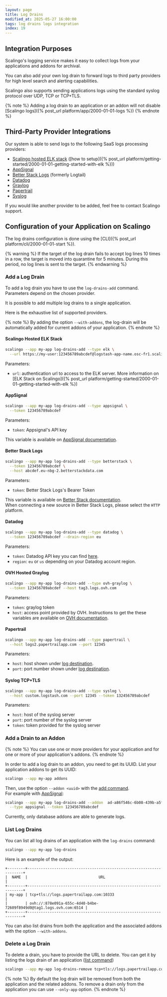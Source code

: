 ```yaml
---
layout: page
title: Log Drains
modified_at: 2025-05-27 16:00:00
tags: log drains logs integration
index: 19
---
```


## Integration Purposes

Scalingo's logging service makes it easy to collect logs from your applications and addons for archival.

You can also add your own log drain to forward logs to third party providers for high level search and alerting capabilities.

Scalingo also supports sending applications logs using the standard syslog protocol over UDP, TCP or TCP+TLS.

{% note %}
Adding a log drain to an application or an addon will not disable
[Scalingo logs]({% post_url platform/app/2000-01-01-logs %})
{% endnote %}

## Third-Party Provider Integrations

Our system is able to send logs to the following SaaS logs processing providers:

- [Scalingo hosted ELK stack](#scalingo-hosted-elk-stack)
  ([how to setup]({% post_url platform/getting-started/2000-01-01-getting-started-with-elk %}))
- [AppSignal](#appsignal)
- [Better Stack Logs](#better-stack-logs) (formerly Logtail)
- [Datadog](#datadog)
- [Graylog](#ovh-hosted-graylog)
- [Papertrail](#papertrail)
- [Syslog](#syslog-tcptls)

If you would like another provider to be added, feel free to contact Scalingo
support.

## Configuration of your Application on Scalingo

The log drains configuration is done using the [CLI]({% post_url platform/cli/2000-01-01-start %}).

{% warning %}
If the target of the log drain fails to accept log lines 10 times in a row, the target is moved into quarantine for 5 minutes. During this period, no log lines is sent to the target.
{% endwarning %}

### Add a Log Drain

To add a log drain you have to use the `log-drains-add`
command. Parameters depend on the chosen provider.

It is possible to add multiple log drains to a single application.

Here is the exhaustive list of supported providers.

{% note %}
By adding the option `--with-addons`, the log-drain will be automatically added for current addons of your application.
{% endnote %}

#### Scalingo Hosted ELK Stack

```bash
scalingo --app my-app log-drains-add --type elk \
  --url https://my-user:123456789abcdef@logstash-app-name.osc-fr1.scalingo.io
```

Parameters:

- `url`: authentication url to access to the ELK server.
  More information on [ELK Stack on
  Scalingo]({% post_url platform/getting-started/2000-01-01-getting-started-with-elk %})

#### AppSignal

```bash
scalingo --app my-app log-drains-add --type appsignal \
  --token 123456789abcdef
```

Parameters:

- `token`: Appsignal's API key

This variable is available on
[AppSignal documentation](https://docs.appsignal.com/logging/configuration.html).

#### Better Stack Logs

```bash
scalingo --app my-app log-drains-add --type betterstack \
  --token 123456789abcdef \
  --host abcdef.eu-nbg-2.betterstackdata.com
```

Parameters:

- `token`: Better Stack Logs's Bearer Token

This variable is available on
[Better Stack documentation](https://betterstack.com/docs/logs/logging-start/).\
When connecting a new source in Better Stack Logs, please select the `HTTP` platform.

#### Datadog

```bash
scalingo --app my-app log-drains-add --type datadog \
  --token 123456789abcdef --drain-region eu
```

Parameters:

- `token`: Datadog API key you can find
  [here](https://app.datadoghq.eu/personal-settings/application-keys).
- `region`: `eu` or `us` depending on your Datadog account region.

#### OVH Hosted Graylog

```bash
scalingo --app my-app log-drains-add --type ovh-graylog \
  --token 123456789abcdef --host tag3.logs.ovh.com
```

Parameters:

- `token`: graylog token
- `host`: access point provided by OVH. Instructions to get the these variables
  are available on [OVH
  documentation](https://docs.ovh.com/fr/logs-data-platform/quick-start/).

#### Papertrail

```bash
scalingo --app my-app log-drains-add --type papertrail \
  --host logs2.papertrailapp.com --port 12345
```

Parameters:

- `host`: host shown under [log
  destination](https://papertrailapp.com/account/destinations).
- `port`: port number shown under [log
  destination](https://papertrailapp.com/account/destinations).

#### Syslog TCP+TLS

```bash
scalingo --app my-app log-drains-add --type syslog \
  --host custom.logstash.com --port 12345 --token 132456789abcdef
```

Parameters:

- `host`: host of the syslog server
- `port`: port number of the syslog server
- `token`: token provided for the syslog server

### Add a Drain to an Addon

{% note %}
You can use one or more providers for your application and for one or more of your application's addons.
{% endnote %}

In order to add a log drain to an addon, you need to get its UUID. List your
application addons to get its UUID:

```bash
scalingo --app my-app addons
```

Then, use the option `--addon <uuid>` with the [add command](#add-a-log-drain).\
For example with [AppSignal](#appsignal):

```bash
scalingo --app my-app log-drains-add --addon  ad-a86f546c-6b08-439b-a5fc-6f16ddc9083e \
  --type appsignal --token 123456789abcdef
```

Currently, only database addons are able to generate logs.

### List Log Drains

You can list all log drains of an application with the `log-drains` command:

```bash
scalingo --app my-app log-drains
```

Here is an example of the output:

```
+--------+--------------------------------------------------------------------+
|  NAME  |                                URL                                 |
+--------+--------------------------------------------------------------------+
| my-app | tcp+tls://logs.papertrailapp.com:10333                             |
|        | ovh://:878e091a-655c-4d40-b4be-72609f8949d0@tag1.logs.ovh.com:6514 |
+--------+--------------------------------------------------------------------+
```

You can also list drains from both the application and the associated addons
with the option `--with-addons`.

### Delete a Log Drain

To delete a drain, you have to provide the URL to delete.
You can get it by listing the logs drain of an application ([list
command](#list-log-drains))

```bash
scalingo --app my-app log-drains-remove tcp+tls://logs.papertrailapp.com:10333
```

{% note %}
By default the log drain will be removed from both the application and the
related addons. To remove a drain only from the application you can use
`--only-app` option.
{% endnote %}
